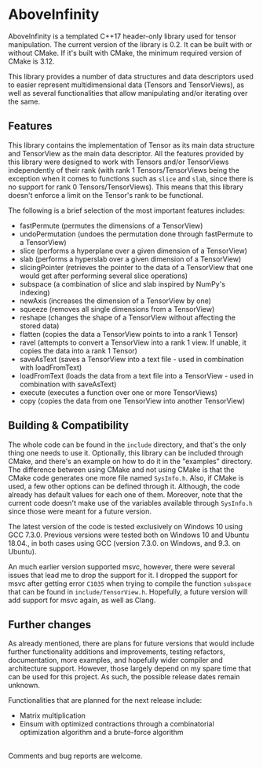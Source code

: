 # AboveInfinity

AboveInfinity is a templated C++17 header-only library used for tensor manipulation. The current version of the library is 0.2. It can be built with or without CMake. If it's built with CMake, the minimum required version of CMake is 3.12.

This library provides a number of data structures and data descriptors used to easier represent multidimensional data (Tensors and TensorViews), as well as several functionalities that allow manipulating and/or iterating over the same.

## Features

This library contains the implementation of Tensor as its main data structure and TensorView as the main data descriptor. All the features provided by this library were designed to work with Tensors and/or TensorViews independently of their rank (with rank 1 Tensors/TensorViews being the exception when it comes to functions such as `slice` and `slab`, since there is no support for rank 0 Tensors/TensorViews). This means that this library doesn't enforce a limit on the Tensor's rank to be functional.

The following is a brief selection of the most important features includes:
- fastPermute (permutes the dimensions of a TensorView)
- undoPermutation (undoes the permutation done through fastPermute to a TensorView)
- slice (performs a hyperplane over a given dimension of a TensorView)
- slab (performs a hyperslab over a given dimension of a TensorView)
- slicingPointer (retrieves the pointer to the data of a TensorView that one would get after performing several slice operations)
- subspace (a combination of slice and slab inspired by NumPy's indexing)
- newAxis (increases the dimension of a TensorView by one)
- squeeze (removes all single dimensions from a TensorView)
- reshape (changes the shape of a TensorView without affecting the stored data)
- flatten (copies the data a TensorView points to into a rank 1 Tensor)
- ravel (attempts to convert a TensorView into a rank 1 view. If unable, it copies the data into a rank 1 Tensor)
- saveAsText (saves a TensorView into a text file - used in combination with loadFromText)
- loadFromText (loads the data from a text file into a TensorView - used in combination with saveAsText)
- execute (executes a function over one or more TensorViews)
- copy (copies the data from one TensorView into another TensorView)

## Building & Compatibility

The whole code can be found in the `include` directory, and that's the only thing one needs to use it. Optionally, this library can be included through CMake, and there's an example on how to do it in the "examples" directory. The difference between using CMake and not using CMake is that the CMake code generates one more file named `SysInfo.h`. Also, if CMake is used, a few other options can be defined through it. Although, the code already has default values for each one of them. Moreover, note that the current code doesn't make use of the variables available through `SysInfo.h` since those were meant for a future version.

The latest version of the code is tested exclusively on Windows 10 using GCC 7.3.0. Previous versions were tested both on Windows 10 and Ubuntu 18.04., in both cases using GCC (version 7.3.0. on Windows, and 9.3. on Ubuntu).

An much earlier version supported msvc, however, there were several issues that lead me to drop the support for it. I dropped the support for msvc after getting error `C1035` when trying to compile the function `subspace` that can be found in `include/TensorView.h`.
Hopefully, a future version will add support for msvc again, as well as Clang.

## Further changes

As already mentioned, there are plans for future versions that would include further functionality additions and improvements, testing refactors, documentation, more examples, and hopefully wider compiler and architecture support. However, those largely depend on my spare time that can be used for this project. As such, the possible release dates remain unknown.

Functionalities that are planned for the next release include:
- Matrix multiplication
- Einsum with optimized contractions through a combinatorial optimization algorithm and a brute-force algorithm 
<br />
Comments and bug reports are welcome. 

